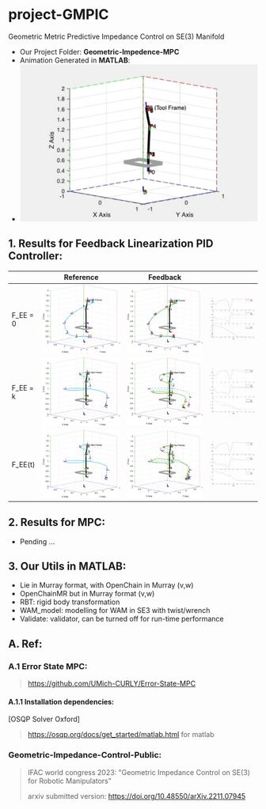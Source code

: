 # project-GMPIC

Geometric Metric Predictive Impedance Control on SE(3) Manifold

- Our Project Folder: **Geometric-Impedence-MPC**
- Animation Generated in **MATLAB**:
- ![WAM_model_test_0004](README.assets/WAM_model_test_0004.gif)

## 1. Results for Feedback Linearization PID Controller:

|          | Reference                                                    | Feedback                                                     |                                                              |
| -------- | ------------------------------------------------------------ | ------------------------------------------------------------ | ------------------------------------------------------------ |
| F_EE = 0 | ![reference_trajectory](README.assets/reference_trajectory.png) | ![trajectory_fb_controller_P[1]I[0_8]D[1]](README.assets/trajectory_fb_controller_P[1]I[0_8]D[1].png) | ![EE_position_P[1]I[0_8]D[1]](README.assets/EE_position_P[1]I[0_8]D[1]-8432261.png) |
| F_EE = k | ![reference_trajectory](README.assets/reference_trajectory-8432234.png) | ![trajectory_fb_controller_P[1]I[0_8]D[1]](README.assets/trajectory_fb_controller_P[1]I[0_8]D[1]-8432236.png) | ![EE_position_P[1]I[0_8]D[1]](README.assets/EE_position_P[1]I[0_8]D[1].png) |
| F_EE(t)  | ![reference_trajectory](README.assets/reference_trajectory-8432295.png) | ![trajectory_fb_controller_P[1]I[0_8]D[1]](README.assets/trajectory_fb_controller_P[1]I[0_8]D[1]-8432292.png) | ![EE_position_P[1]I[0_8]D[1]](README.assets/EE_position_P[1]I[0_8]D[1]-8432298.png) |

## 2. Results for MPC:

- Pending ...

## 3. Our Utils in MATLAB:

- Lie in Murray format, with OpenChain in Murray (v,w)
- OpenChainMR but in Murray format (v,w)
- RBT: rigid body transformation
- WAM_model: modelling for WAM in SE3 with twist/wrench
- Validate: validator, can be turned off for run-time performance

## A. Ref:

### A.1 Error State MPC:

>  https://github.com/UMich-CURLY/Error-State-MPC

#### A.1.1 Installation dependencies:

[OSQP Solver Oxford]

>  https://osqp.org/docs/get_started/matlab.html for matlab

### Geometric-Impedance-Control-Public:

> IFAC world congress 2023:
> "Geometric Impedance Control on SE(3) for Robotic Manipulators"
>
> arxiv submitted version:
> https://doi.org/10.48550/arXiv.2211.07945



